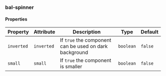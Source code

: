 ### bal-spinner


#### Properties

| Property   | Attribute  | Description                                            | Type      | Default |
| ---------- | ---------- | ------------------------------------------------------ | --------- | ------- |
| `inverted` | `inverted` | If `true` the component can be used on dark background | `boolean` | `false` |
| `small`    | `small`    | If `true` the component is smaller                     | `boolean` | `false` |

